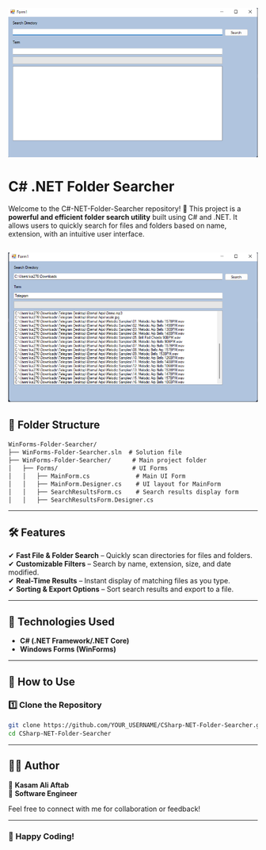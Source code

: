 
![Alt text](S1.png)

# **C# .NET Folder Searcher**

Welcome to the C#-NET-Folder-Searcher repository! 🚀 This project is a **powerful and efficient folder search utility** built using C# and .NET. It allows users to quickly search for files and folders based on name, extension, with an intuitive user interface.

![Alt text](S2.png)
---

## **📂 Folder Structure**  

```
WinForms-Folder-Searcher/
├── WinForms-Folder-Searcher.sln  # Solution file
├── WinForms-Folder-Searcher/      # Main project folder
│   ├── Forms/                     # UI Forms
│   │   ├── MainForm.cs             # Main UI Form
│   │   ├── MainForm.Designer.cs    # UI layout for MainForm
│   │   ├── SearchResultsForm.cs    # Search results display form
│   │   ├── SearchResultsForm.Designer.cs  

```

---

## **🛠 Features**  

✔ **Fast File & Folder Search** – Quickly scan directories for files and folders.  
✔ **Customizable Filters** – Search by name, extension, size, and date modified.  
✔ **Real-Time Results** – Instant display of matching files as you type.  
✔ **Sorting & Export Options** – Sort search results and export to a file.  

---

## **📌 Technologies Used**  

- **C# (.NET Framework/.NET Core)**  
- **Windows Forms (WinForms)**  

---

## **📖 How to Use**  

### **1️⃣ Clone the Repository**  

```bash
git clone https://github.com/YOUR_USERNAME/CSharp-NET-Folder-Searcher.git
cd CSharp-NET-Folder-Searcher
```
---

## **👨‍💻 Author**  

👤 **Kasam Ali Aftab**  
💼 **Software Engineer**  

Feel free to connect with me for collaboration or feedback!  

---

### 🚀 Happy Coding!  
